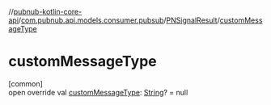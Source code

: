 //[pubnub-kotlin-core-api](../../../index.md)/[com.pubnub.api.models.consumer.pubsub](../index.md)/[PNSignalResult](index.md)/[customMessageType](custom-message-type.md)

# customMessageType

[common]\
open override val [customMessageType](custom-message-type.md): [String](https://kotlinlang.org/api/latest/jvm/stdlib/kotlin-stdlib/kotlin/-string/index.html)? = null
